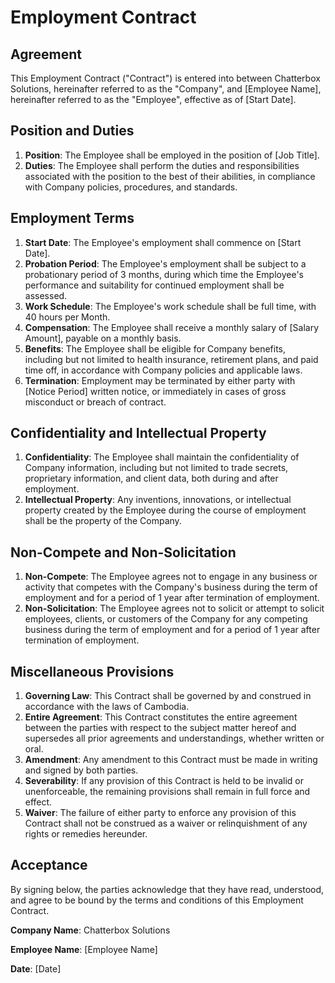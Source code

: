 # Employment Contract

## Agreement

This Employment Contract ("Contract") is entered into between Chatterbox Solutions, hereinafter referred to as the "Company", and [Employee Name], hereinafter referred to as the "Employee", effective as of [Start Date].

## Position and Duties

1. **Position**: The Employee shall be employed in the position of [Job Title].
2. **Duties**: The Employee shall perform the duties and responsibilities associated with the position to the best of their abilities, in compliance with Company policies, procedures, and standards.

## Employment Terms

1. **Start Date**: The Employee's employment shall commence on [Start Date].
2. **Probation Period**: The Employee's employment shall be subject to a probationary period of 3 months, during which time the Employee's performance and suitability for continued employment shall be assessed.
3. **Work Schedule**: The Employee's work schedule shall be full time, with 40 hours per Month.
4. **Compensation**: The Employee shall receive a monthly salary of [Salary Amount], payable on a monthly basis.
5. **Benefits**: The Employee shall be eligible for Company benefits, including but not limited to health insurance, retirement plans, and paid time off, in accordance with Company policies and applicable laws.
6. **Termination**: Employment may be terminated by either party with [Notice Period] written notice, or immediately in cases of gross misconduct or breach of contract.

## Confidentiality and Intellectual Property

1. **Confidentiality**: The Employee shall maintain the confidentiality of Company information, including but not limited to trade secrets, proprietary information, and client data, both during and after employment.
2. **Intellectual Property**: Any inventions, innovations, or intellectual property created by the Employee during the course of employment shall be the property of the Company.

## Non-Compete and Non-Solicitation

1. **Non-Compete**: The Employee agrees not to engage in any business or activity that competes with the Company's business during the term of employment and for a period of 1 year after termination of employment.
2. **Non-Solicitation**: The Employee agrees not to solicit or attempt to solicit employees, clients, or customers of the Company for any competing business during the term of employment and for a period of 1 year after termination of employment.

## Miscellaneous Provisions

1. **Governing Law**: This Contract shall be governed by and construed in accordance with the laws of Cambodia.
2. **Entire Agreement**: This Contract constitutes the entire agreement between the parties with respect to the subject matter hereof and supersedes all prior agreements and understandings, whether written or oral.
3. **Amendment**: Any amendment to this Contract must be made in writing and signed by both parties.
4. **Severability**: If any provision of this Contract is held to be invalid or unenforceable, the remaining provisions shall remain in full force and effect.
5. **Waiver**: The failure of either party to enforce any provision of this Contract shall not be construed as a waiver or relinquishment of any rights or remedies hereunder.

## Acceptance

By signing below, the parties acknowledge that they have read, understood, and agree to be bound by the terms and conditions of this Employment Contract.

**Company Name**: Chatterbox Solutions

**Employee Name**: [Employee Name]

**Date**: [Date]
